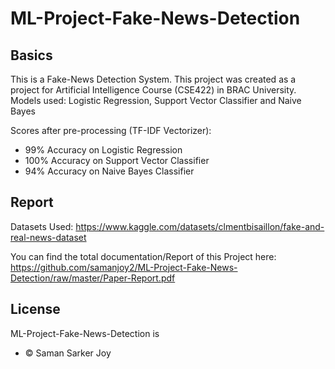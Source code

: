 # ML-Project-Fake-News-Detection
## Basics
This is a Fake-News Detection System. This project was created as a project for Artificial Intelligence Course (CSE422) in BRAC University.
Models used: Logistic Regression, Support Vector Classifier and Naive Bayes

Scores after pre-processing (TF-IDF Vectorizer):

- 99% Accuracy on Logistic Regression
- 100% Accuracy on Support Vector Classifier
- 94% Accuracy on Naive Bayes Classifier

## Report
Datasets Used: https://www.kaggle.com/datasets/clmentbisaillon/fake-and-real-news-dataset

You can find the total documentation/Report of this Project here: https://github.com/samanjoy2/ML-Project-Fake-News-Detection/raw/master/Paper-Report.pdf

## License

ML-Project-Fake-News-Detection is
- © Saman Sarker Joy 
